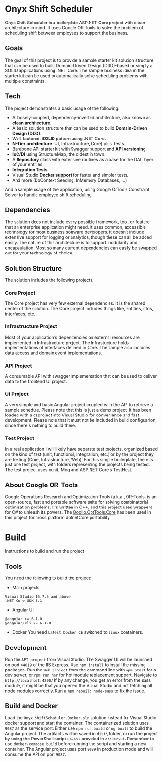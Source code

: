 # Onyx Shift Scheduler
Onyx Shift Scheduler is a boilerplate ASP.NET Core project with clean architecture in mind. 
It uses Google OR Tools to solve the problem of scheduling shift between employees to support the business.

## Goals
The goal of this project is to provide a sample starter kit solution structure that can be used to build Domain-Driven Design (DDD)-based or simply a SOLID applications using .NET Core. 
The sample business idea in the starter kit can be used to automatically solve scheduling problems with multiple constraints.

## Tech
The project demonstrates a basic usage of the following:
- A loosely-coupled, dependency-inverted architecture, also known as **clean architecture**.
- A basic solution structure that can be used to build **Domain-Driven Design (DDD)**.
- Well-factored, **SOLID** pattern using .NET Core.
- **N-Tier architecture** (UI, Infrastructure, Core) plus Tests.
- Barebone API starter kit with Swagger support and **API versioning**.
- **IoC/DI** using StructureMap, the oldest in town.
- A **Repository** class with extensive routines as a base for the DAL layer of your entities.
- **Integration Tests**
- Visual Studio **Docker support** for faster and simpler tests.
- And more (DbContext Seeding, InMemory Databases, ...)

And a sample usage of the application, using Google OrTools Constraint Solver to handle employee shift scheduling. 

## Dependencies
The solution does not include every possible framework, tool, or feature that an enterprise application might need. It uses common, accessible technology for most business software developers. It doesn't include extensive support for logging or analytics, though these can all be added easily. The nature of this architecture is to support modularity and encapsulation. Most so many current dependencies can easily be swapped out for your technology of choice.

## Solution Structure
The solution includes the following projects.

### Core Project
The Core project has very few external dependencies. It is the shared center of the solution. The Core project includes things like, entities, dtos, interfaces, etc.

### Infrastructure Project
Most of your application's dependencies on external resources are implemented in Infrastructure project. The Infrastucture holds implementations of interfaces defined in Core. The sample also includes data access and domain event implementations.

### API Project
A consumable API with swagger implementation that can be used to deliver data to the frontend UI project. 

### UI Project
A very simple and basic Angular project coupled with the API to retrieve a sample schedule. Please note that this is just a demo project. It has been loaded with a csproject into Visual Studio for convenience and fast development. Please note that it must not be included in build configuarion, since there's nothing to build there. 

### Test Project
In a real application I will likely have separate test projects, organized based on the kind of test (unit, functional, integration, etc.) or by the project they are testing (Core, Infrastructure, Web). 
For this simple boilerplate, there is just one test project, with folders representing the projects being tested. The test project uses xunit, Moq and ASP.NET Core's TestHost.

## About Google OR-Tools

Google Operations Research and Optimization Tools (a.k.a., OR-Tools) is an open-source, fast and portable software suite for solving combinatorial optimization problems. It's written in C++, and this project uses wrappers for C# to unleash its powers.
The [Qoollo.OptTools.Core](https://www.nuget.org/packages/Qoollo.OptTools.Core/) has been used in this project for cross platform dotnetCore portability.

# Build
Instructions to build and run the project

## Tools
You need the following to build the project: 

- Main projects
```
Visual Studio 15.7.5 and above
.NET Core SDK 2.1
```

- Angular UI
```
@angular >= 6.1.0
@angular/cli >= 6.1.0
```

- Docker
You need `Latest Docker CE` switched to `linux` containers.

## Development

Run the `API project` from Visual Studio. The Swagger UI will be launched on port `44019` of the IIS Express.
Use `npm install` to install the missing packages. 
Run the `Web project` from the command line with `npm start` for a dev server, or `npm run hmr` for hot module replacement support. Navigate to `http://localhost:4200/`
If by any change, you get an error from the sass module, it might be that you opened the Visual Studio and not fetching all node modules correctly. Run a `npm rebuild node-sass` to fix the issue.

## Build and Docker

Load the `Onyx.ShiftScheduler.Docker.sln` solution instead for Visual Studio docker support and start the container. The containerized solution uses `9087` as the service port.
Either use `npm run build` or `ng build` to build the Angular project. The artifacts will be saved in `dist\` folder, or run the project by using the PowerShell script `up.ps1` provided in `docker\ui`.
Remember to use `docker-compose build` before running the script and starting a new container. 
The Angular project uses port `9089` in production mode and will consume the API on port `9087`.
